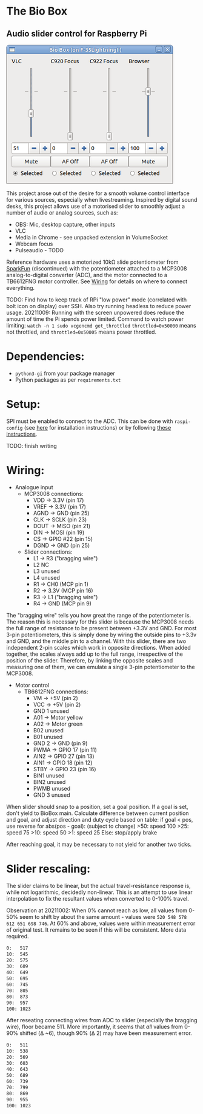 # The Bio Box

## Audio slider control for Raspberry Pi

![BioBox UI showing multiple channels](GUI_BioBox.png)

This project arose out of the desire for a smooth volume control interface for
various sources, especially when livestreaming. Inspired by digital sound desks,
this project allows use of a motorised slider to smoothly adjust a number of
audio or analog sources, such as:

- OBS: Mic, desktop capture, other inputs
- VLC
- Media in Chrome - see unpacked extension in VolumeSocket
- Webcam focus
- Pulseaudio - TODO

Reference hardware uses a motorized 10kΩ slide potentiometer from [SparkFun](https://www.sparkfun.com/products/retired/10976)
(discontinued) with the potentiometer attached to a MCP3008 analog-to-digital
converter (ADC), and the motor connected to a TB6612FNG motor controller. See
[Wiring](#wiring) for details on where to connect everything.

TODO: Find how to keep track of RPi "low power" mode (correlated with bolt icon
on display) over SSH. Also try running headless to reduce power usage.
20211009: Running with the screen unpowered does reduce the amount of time the
Pi spends power limited. Command to watch power limiting:
```watch -n 1 sudo vcgencmd get_throttled```
`throttled=0x50000` means not throttled, and `throttled=0x50005` means power
throttled.

Dependencies:
=============

- `python3-gi` from your package manager
- Python packages as per `requirements.txt`

Setup:
======

SPI must be enabled to connect to the ADC. This can be done with `raspi-config`
(see [here](https://raspberrypi.stackexchange.com/a/47398/134450) for installation
instructions) or by following [these instructions](https://www.raspberrypi.org/documentation/hardware/raspberrypi/spi/README.md#software).

TODO: finish writing

Wiring:
=======

- Analogue input
	- MCP3008 connections:
		- VDD -> 3.3V (pin 17)
		- VREF -> 3.3V (pin 17)
		- AGND -> GND (pin 25)
		- CLK -> SCLK (pin 23)
		- DOUT -> MISO (pin 21)
		- DIN -> MOSI (pin 19)
		- CS -> GPIO #22 (pin 15)
		- DGND -> GND (pin 25)
	- Slider connections:
		- L1 -> R3 ("bragging wire")
		- L2 NC
		- L3 unused
		- L4 unused
		- R1 -> CH0 (MCP pin 1)
		- R2 -> 3.3V (MCP pin 16)
		- R3 -> L1 ("bragging wire")
		- R4 -> GND (MCP pin 9)

The "bragging wire" tells you how great the range of the potentiometer is. The
reason this is necessary for this slider is because the MCP3008 needs the full
range of resistance to be present between +3.3V and GND. For most 3-pin
potentiometers, this is simply done by wiring the outside pins to +3.3v and GND,
and the middle pin to a channel. With this slider, there are two independent
2-pin scales which work in opposite directions. When added together, the scales
always add up to the full range, irrespective of the position of the slider.
Therefore, by linking the opposite scales and measuring one of them, we can
emulate a single 3-pin potentiometer to the MCP3008.

- Motor control
	- TB6612FNG connections:
		- VM -> +5V (pin 2)
		- VCC -> +5V (pin 2)
		- GND 1 unused
		- A01 -> Motor yellow
		- A02 -> Motor green
		- B02 unused
		- B01 unused
		- GND 2 -> GND (pin 9)
		- PWMA -> GPIO 17 (pin 11)
		- AIN2 -> GPIO 27 (pin 13)
		- AIN1 -> GPIO 18 (pin 12)
		- STBY -> GPIO 23 (pin 16)
		- BIN1 unused
		- BIN2 unused
		- PWMB unused
		- GND 3 unused

When slider should snap to a position, set a goal position.
If a goal is set, don't yield to BioBox main.
Calculate difference between current position and goal, and adjust direction
and duty cycle based on table:
if goal < pos, use reverse
for abs(pos - goal): (subject to change)
	>50: speed 100
	>25: speed 75
	>10: speed 50
	>1: speed 25
	Else: stop/apply brake

After reaching goal, it may be necessary to not yield for another two ticks.

Slider rescaling:
=================

The slider claims to be linear, but the actual travel-resistance response is,
while not logarithmic, decidedly non-linear. This is an attempt to use linear
interpolation to fix the resultant values when converted to 0-100% travel.

Observation at 20211002: When 0% cannot reach as low, all values from 0-50% seem
to shift by about the same amount - values were `520 548 578 612 651 698 746`.
At 60% and above, values were within measurement error of original test.
It remains to be seen if this will be consistent. More data required.

```
0:   517
10:  545
20:  575
30:  609
40:  649
50:  695
60:  745
70:  805
80:  873
90:  957
100: 1023
```

After reseating connecting wires from ADC to slider (especially the bragging
wire), floor became 511. More importantly, it seems that *all* values from 0-90%
shifted (Δ ~6), though 90% (Δ 2) may have been measurement error.

```
0:   511
10:  538
20:  569
30:  603
40:  643
50:  689
60:  739
70:  799
80:  869
90:  955
100: 1023
```
